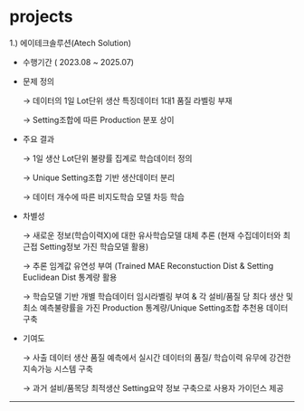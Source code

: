 # projects

1.)	에이테크솔루션(Atech Solution)
-	수행기간 ( 2023.08 ~ 2025.07)
-	문제 정의
  
    → 데이터의 1일 Lot단위 생산 특징데이터 1대1 품질 라벨링 부재
 	
    → Setting조합에 따른 Production 분포 상이
   
-	주요 결과
  
    → 1일 생산 Lot단위 불량률 집계로 학습데이터 정의
 	
    → Unique Setting조합 기반 생산데이터 분리
 	
    → 데이터 개수에 따른 비지도학습 모델 차등 학습
 	
-	차별성
  
    → 새로운 정보(학습이력X)에 대한 유사학습모델 대체 추론 (현재 수집데이터와 최근접 Setting정보 가진 학습모델 활용)
   
    → 추론 임계값 유연성 부여  (Trained MAE Reconstuction Dist & Setting Euclidean Dist 통계량 활용
   
    → 학습모델 기반 개별 학습데이터 임시라벨링 부여 & 각 설비/품질 당 최다 생산 및 최소 예측불량률을 가진 Production 통계량/Unique Setting조합 추천용 데이터 구축 
   
-	기여도
  
    → 사출 데이터 생산 품질 예측에서 실시간 데이터의 품질/ 학습이력 유무에 강건한 지속가능 시스템 구축
 	
    → 과거 설비/품목당 최적생산 Setting요약 정보 구축으로 사용자 가이던스 제공

---


